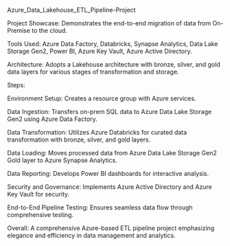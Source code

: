 Azure_Data_Lakehouse_ETL_Pipeline-Project


Project Showcase: Demonstrates the end-to-end migration of data from On-Premise to the cloud.


Tools Used: Azure Data Factory,
            Databricks,
            Synapse Analytics,
            Data Lake Storage Gen2,
            Power BI,
            Azure Key Vault,
            Azure Active Directory.



Architecture: Adopts a Lakehouse architecture with bronze, silver, and gold data layers for various stages of transformation and storage.


Steps:

Environment Setup: Creates a resource group with Azure services.

Data Ingestion: Transfers on-prem SQL data to Azure Data Lake Storage Gen2 using Azure Data Factory.

Data Transformation: Utilizes Azure Databricks for curated data transformation with bronze, silver, and gold layers.

Data Loading: Moves processed data from Azure Data Lake Storage Gen2 Gold layer to Azure Synapse Analytics.

Data Reporting: Develops Power BI dashboards for interactive analysis.

Security and Governance: Implements Azure Active Directory and Azure Key Vault for security.

End-to-End Pipeline Testing: Ensures seamless data flow through comprehensive testing.

Overall: A comprehensive Azure-based ETL pipeline project emphasizing elegance and efficiency in data management and analytics.



